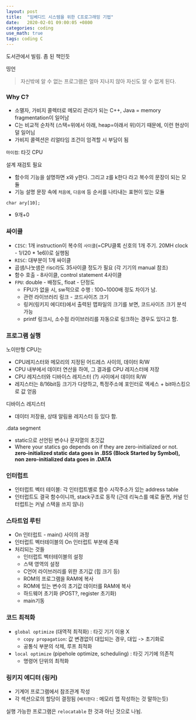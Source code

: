 ```yaml
---
layout: post
title:  "임베디드 시스템을 위한 C프로그래밍 기법"
date:   2020-02-01 09:00:05 +0800
categories: coding
use_math: true
tags: coding C
---
```


도서관에서 빌림. 좀 된 책인듯

띵언
> 자신밖에 알 수 없는 프로그램은 얼마 지나지 않아 자신도 알 수 없게 된다.


### Why C?
* 소멸자, 가비지 콜렉터로 메모리 관리가 되는 C++, Java = memory fragmentation이 일어남
* C는 비교적 순차적 (스택=위에서 아래, heap=아래서 위)이기 때문에, 이런 현상이 덜 일어님
* 가비지 콜렉션은 리얼타임 조건이 엄격할 시 부담이 됨

`마이컴`: 타깃 CPU

설계 재검토 필요
* 함수의 기능을 설명하면 x와 y한다. 그리고 z를 k한다 라고 복수의 문장이 되는 모듈
* 기능 설명 문장 속에 `처음에`, `다음에` 등 순서를 나타내는 표현이 있는 모듈

```
char ary[10];
```
- 9개+0

### 싸이클
- `CISC`: 1개 instruction이 복수의 `사이클`(=CPU클록 신호의 1개 주기. 20MH clock - 1/(20 * 1e6))로 실행됨
- `RISC`: 대부분이 1개 싸이클
- 곱샘/나눗샘은 risc라도 35사이클 정도가 필요 (각 기기의 manual 참조)
- 함수 호출 - 8사이클, control statement 4사이클
- `FPU`: double - 배정도, float - 단정도
  - FPU가 없을 시, sw적으로 수행 : 100~1000배 정도 차이가 남.
  - 관련 라이브러리 링크 - 코드사이즈 크기
  - 링커(링키지 에디터)에서 출력된 맵파일의 크기를 보면, 코드사이즈 크기 분석가능
  - printf 링크시, 소수점 라이브러리를 자동으로 링크하는 경우도 있다고 함.


### 프로그램 실행
노이만형 CPU는
- CPU레지스터와 메모리의 지정된 어드레스 사이의, 데이터 R/W
- CPU 내부에서 데이터 연산을 하여, 그 결과를 CPU 레지스터에 저장
- CPU 레지스터와 디바이스 레지스터 (?) 사이에서 데이터 R/W
- 레지스터는 8/16bit등 크기가 다양하고, 특정주소에 포인터로 엑세스 + bit마스킹으로 값 얻음

디바이스 레지스터
 - 데이터 저장용, 상태 알림용 레지스터 등 있다 함.

.data segment
- static으로 선언된 변수나 문자열의 초깃값
- Where your statics go depends on if they are zero-initialized or not. __zero-initialized static data goes in .BSS (Block Started by Symbol), non zero-initialized data goes in .DATA__
  

### 인터럽트
- 인터럽트 벡터 테이블: 각 인터럽트별로 함수 시작주소가 있는 address table
- 인터럽트도 결국 함수이니까, stack구조로 동작 (근데 리눅스를 예로 들면, 커널 인터럽트는 커널 스택을 쓰지 않나)

### 스타트업 루틴
- On 인터럽트 - main() 사이의 과정
- 인터럽트 벡터테이블의 On 인터럽트 부분에 존재
- 처리되는 것들
  - 인터럽트 벡터테이블의 설정
  - 스택 영역의 설정
  - C언어 라이브러리를 위한 초기값 (힙 크기 등)
  - ROM의 프로그램을 RAM에 복사
  - ROM에 있는 변수의 초기값 데이터를 RAM에 복사
  - 하드웨어 초기화 (POST?, register 초기화)
  - main기동


### 코드 최적화
- `global optimize` (대역적 최적화) : 타깃 기기 이용 X
  - `copy propagation`: 값 변경없이 대입되는 경우, 대입 -> 초기화로
  - 공통식 부분의 삭제, 루프 최적화
- `local optimize` (pipehole optimize, scheduling) : 타깃 기기에 의존적
    - 명령어 단위의 최적화


### 링키지 에디터 (링커)
- 기계어 프로그램에서 참조관계 작성
- 각 섹션으로의 할당이 결정됨 (`배치한다` : 메모리 맵 작성하는 것 말하는듯)

실행 가능한 프로그램은 `relocatable` 한 것과 아닌 것으로 나뉨.
